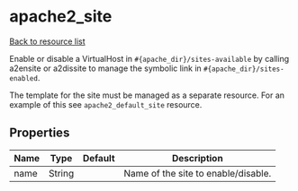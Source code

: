 # apache2_site

[Back to resource list](../README.md#resources)

Enable or disable a VirtualHost in `#{apache_dir}/sites-available` by calling a2ensite or a2dissite to manage the symbolic link in `#{apache_dir}/sites-enabled`.

The template for the site must be managed as a separate resource. For an example of this see `apache2_default_site` resource.

## Properties

| Name | Type   | Default | Description                         |
| ---- | ------ | ------- | ----------------------------------- |
| name | String |         | Name of the site to enable/disable. |
